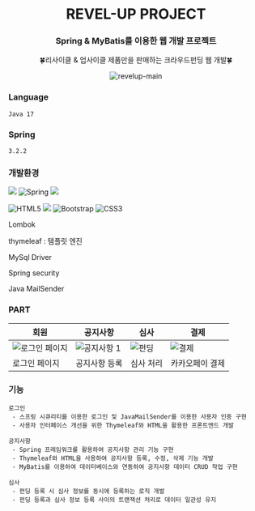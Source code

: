 <div align="center">
  
# REVEL-UP PROJECT

### Spring & MyBatis를 이용한 웹 개발 프로젝트
🍀리사이클 & 업사이클 제품만을 판매하는 크라우드펀딩 웹 개발🍀

![revelup-main](https://github.com/her9797/semi-project/assets/153487372/ad5c94cf-d322-463a-bbb2-5770f3ad1065)

</div>


### Language
```
Java 17
```


### Spring
```
3.2.2
```


### 개발환경

<img src="https://img.shields.io/badge/java-007396?style=for-the-badge&logo=OpenJDK&logoColor=white"> ![Spring](https://img.shields.io/badge/spring-%236DB33F.svg?style=for-the-badge&logo=spring&logoColor=white) <img src="https://img.shields.io/badge/Thymeleaf-005F0F?style=for-the-badge&logo=Thymeleaf&logoColor=white">

![HTML5](https://img.shields.io/badge/html5-%23E34F26.svg?style=for-the-badge&logo=html5&logoColor=white) <img src="https://img.shields.io/badge/JavaScript-F7DF1E?style=for-the-badge&logo=JavaScript&logoColor=white"> ![Bootstrap](https://img.shields.io/badge/bootstrap-%238511FA.svg?style=for-the-badge&logo=bootstrap&logoColor=white) ![CSS3](https://img.shields.io/badge/css3-%231572B6.svg?style=for-the-badge&logo=css3&logoColor=white)


Lombok

thymeleaf : 템플릿 엔진

MySql Driver

Spring security

Java MailSender


### PART

|회원|공지사항|심사|결제|
|---|---|---|---|
|![로그인 페이지](https://github.com/her9797/semi-project/assets/153487372/630e9faf-1a58-4a2e-9268-206b4c33a056)|![공지사항 1](https://github.com/her9797/semi-project/assets/153487372/241697e8-a64e-48f1-aadb-bd24987bd2cc)|![펀딩](https://github.com/her9797/semi-project/assets/153487372/04220ed0-33f8-4f8c-baf4-748a78a4764e)|![결제](https://github.com/her9797/semi-project/assets/153487372/502a647e-bfc6-4b74-9ccf-6727e5f7f340)|
|로그인 페이지|공지사항 등록|심사 처리|카카오페이 결제|


### 기능
```
로그인
 - 스프링 시큐리티를 이용한 로그인 및 JavaMailSender를 이용한 사용자 인증 구현
 - 사용자 인터페이스 개선을 위한 Thymeleaf와 HTML을 활용한 프론트엔드 개발

공지사항
 - Spring 프레임워크를 활용하여 공지사항 관리 기능 구현
 - Thymeleaf와 HTML을 사용하여 공지사항 등록, 수정, 삭제 기능 개발
 - MyBatis를 이용하여 데이터베이스와 연동하여 공지사항 데이터 CRUD 작업 구현

심사
 - 펀딩 등록 시 심사 정보를 동시에 등록하는 로직 개발
 - 펀딩 등록과 심사 정보 등록 사이의 트랜잭션 처리로 데이터 일관성 유지

```
